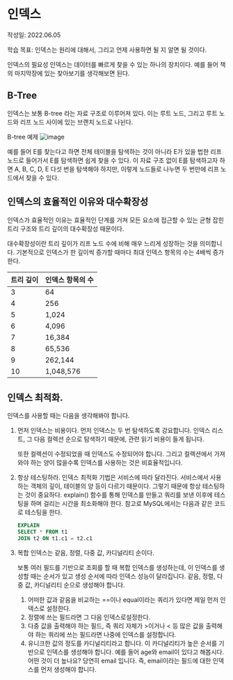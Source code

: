 # 인덱스

작성일: 2022.06.05

학습 목표: 인덱스는 원리에 대해서, 그리고 언제 사용하면 될 지 알면 될 것이다.

인덱스의 필요성
인덱스는 데이터를 빠르게 찾을 수 있는 하나의 장치이다. 예를 들어 책의 마지막장에 있는 찾아보기를 생각해보면 된다.

## B-Tree
인덱스는 보통 B-tree 라는 자료 구조로 이루어져 있다. 이는 루트 노드, 그리고 루트 노드와 리프 노드 사이에 있는 브랜치 노드로 나뉜다.

B-tree 예제
![image](https://user-images.githubusercontent.com/51036842/172034793-af533b65-3873-45b2-84ba-a7982b6111e1.png)

예를 들어 E를 찾는다고 하면 전체 테이블을 탐색하는 것이 아니라 E가 있을 법한 리프 노드로 들어가서 E를 탐색하면 쉽게 찾을 수 있다. 이 자료 구조 없이 E를 탐색하고자 하면 A, B, C, D, E 다섯 번을 탐색해야 하지만, 이렇게 노드들로 나누면 두 번만에 리프 노드에서 찾을 수 있다.

## 인덱스의 효율적인 이유와 대수확장성
인덱스가 효율적인 이유는 효율적인 단계를 거쳐 모든 요소에 접근할 수 있는 균형 잡힌 트리 구조와 트리 깊이의 대수확장성 때문이다.

대수확장성이란 트리 깊이가 리프 노드 수에 비해 매우 느리게 성장하는 것을 의미합니다.
 기본적으로 인덱스가 한 깊이씩 증가할 때마다 최대 인덱스 항목의 수는 4배씩 증가한다.


| 트리 깊이 | 인덱스 항목의 수|
| ---- |----  |
|3|64|
|4|256|
|5|1,024|
|6|4,096|
|7|16,384|
|8|65,536|
|9|262,144|
|10|1,048,576|


## 인덱스 최적화.

인덱스를 사용할 때는 다음을 생각해봐야 합니다.

1. 먼저 인덱스는 비용이다.
먼저 인덱스는 두 번 탐색하도록 강요합니다. 인덱스 리스트, 그 다음 컬렉션 순으로 탐색하기 때문에, 관련 읽기 비용이 들게 됩니다. 

    또한 컬렉션이 수정되었을 때 인덱스도 수정되어야 합니다. 그리고 컬렉션에서 가져와야 하는 양이 많을수록 인덱스를 사용하는 것은 비효율적입니다.

2. 항상 테스팅하라.
인덱스 최적화 기법은 서비스에 따라 달라진다. 서비스에서 사용하는 객체의 깊이, 테이블의 양 등이 다르기 때문이다. 그렇기 때문에 항상 테스팅하는 것이 중요하다. explain() 함수를 통해 인덱스를 만들고 쿼리를 보낸 이후에 테스팅을 하며 걸리는 시간을 최소화해야 한다.
참고로 MySQL에서는 다음과 같은 코드로 테스팅을 한다.

    ```SQL
    EXPLAIN
    SELECT * FROM t1
    JOIN t2 ON t1.c1 = t2.c1
    ```

3. 복합 인덱스는 같음, 정렬, 다중 값, 카디널리티 순이다.

    보통 여러 필드를 기반으로 조회를 할 때 복합 인덱스를 생성하는데, 이 인덱스를 생성할 때는 순서가 있고 생성 순서에 따라 인덱스 성능이 달라집니다. 같음, 정렬, 다중 값, 카디널리티 순으로 생성해야 합니다.
    1. 어떠한 값과 같음을 비교하는 ==이나 equal이라는 쿼리가 있다면 제일 먼저 인덱스로 설정한다.
    2. 정렬에 쓰는 필드라면 그 다음 인덱스로설정한다.
    3. 다중 값을 출력해야 하는 필드, 즉 쿼리 자체가 >이거나 < 등 많은 값을 출력해야 하는 쿼리에 쓰는 필드라면 나중에 인덱스를 설정합니다.
    4. 유니크한 값의 정도를 카디널리티라고 합니다. 이 카디널리티가 높은 순서를 기반으로 인덱스를 생성해야 합니다. 예를 들어 age와 email이 있다고 해봅시다. 어떤 것이 더 높나요? 당연히 email 입니다. 즉, email이라는 필드에 대한 인덱스를 먼저 생성해야 합니다.